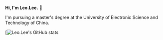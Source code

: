 **Hi, I'm Leo.Lee.** 👋

I'm pursuing a master's degree at the University of Electronic Science and Technology of China.

[![Leo.Lee's GitHub stats](https://github-readme-stats-one-bice.vercel.app/api?username=leolee99&show_icons=true&include_all_commits=true&count_private=true&role=OWNER,ORGANIZATION_MEMBER,COLLABORATOR)

